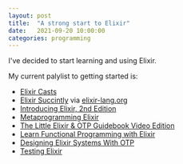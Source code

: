 ```yaml
---
layout: post
title:  "A strong start to Elixir"
date:   2021-09-20 10:00:00
categories: programming
---
```


I've decided to start learning and using Elixir.

My current palylist to getting started is:

- [Elixir Casts](https://ElixirCasts.io)
- [Elixir Succintly](https://www.syncfusion.com/succinctly-free-ebooks/elixir-succinctly/introduction) via [elixir-lang.org](https://elixir-lang.org)
- [Introducing Elixir, 2nd Edition](https://learning.oreilly.com/library/view/introducing-elixir-2nd/9781491956847/)
- [Metaprogramming Elixir](https://learning.oreilly.com/library/view/metaprogramming-elixir/9781680500622/)
- [The Little Elixir & OTP Guidebook Video Edition](https://learning.oreilly.com/videos/the-little-elixir/9781633430112VE/)
- [Learn Functional Programming with Elixir](https://learning.oreilly.com/library/view/learn-functional-programming/9781680505757/)
- [Designing Elixir Systems With OTP](https://learning.oreilly.com/library/view/designing-elixir-systems/9781680507362/)
- [Testing Elixir](https://learning.oreilly.com/library/view/testing-elixir/9781680508918/)

